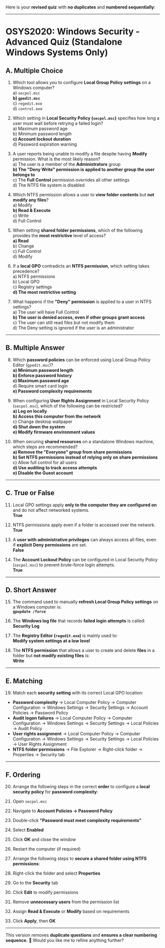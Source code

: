Here is your **revised quiz** with **no duplicates** and **numbered sequentially**:

---

# **OSYS2020: Windows Security - Advanced Quiz (Standalone Windows Systems Only)**  

## **A. Multiple Choice**  

1. Which tool allows you to configure **Local Group Policy settings** on a Windows computer?  
   a) `secpol.msc`  
   **b) `gpedit.msc`**  
   c) `regedit.exe`  
   d) `control.exe`  

2. Which setting in **Local Security Policy (`secpol.msc`)** specifies how long a user must wait before retrying a failed login?  
   a) Maximum password age  
   b) Minimum password length  
   **c) Account lockout duration**  
   d) Password expiration warning  

3. A user reports being unable to modify a file despite having **Modify** permission. What is the most likely reason?  
   a) The user is a member of the **Administrators** group  
   **b) The "Deny Write" permission is applied to another group the user belongs to**  
   c) The **Full Control** permission overrides all other settings  
   d) The NTFS file system is disabled  

4. Which NTFS permission allows a user to **view folder contents** but **not modify any files**?  
   a) Modify  
   **b) Read & Execute**  
   c) Write  
   d) Full Control  

5. When setting **shared folder permissions**, which of the following provides the **most restrictive** level of access?  
   **a) Read**  
   b) Change  
   c) Full Control  
   d) Modify  

6. If a **local GPO** contradicts an **NTFS permission**, which setting takes precedence?  
   a) NTFS permissions  
   b) Local GPO  
   c) Registry settings  
   **d) The most restrictive setting**  

7. What happens if the **"Deny" permission** is applied to a user in NTFS settings?  
   a) The user will have Full Control  
   **b) The user is denied access, even if other groups grant access**  
   c) The user can still read files but not modify them  
   d) The Deny setting is ignored if the user is an administrator  

---

## **B. Multiple Answer**  

8. Which **password policies** can be enforced using Local Group Policy Editor (`gpedit.msc`)?  
   **a) Minimum password length**  
   **b) Enforce password history**  
   **c) Maximum password age**  
   d) Require smart card login  
   **e) Password complexity requirements**  

9. When configuring **User Rights Assignment** in Local Security Policy (`secpol.msc`), which of the following can be restricted?  
   **a) Log on locally**  
   **b) Access this computer from the network**  
   c) Change desktop wallpaper  
   **d) Shut down the system**  
   **e) Modify firmware environment values**  

10. When securing **shared resources** on a standalone Windows machine, which steps are recommended?  
   **a) Remove the "Everyone" group from share permissions**  
   **b) Set NTFS permissions instead of relying only on share permissions**  
   c) Allow full control for all users  
   **d) Use auditing to track access attempts**  
   **e) Disable the Guest account**  

---

## **C. True or False**  

11. Local GPO settings apply **only to the computer they are configured on** and do not affect networked systems.  
   **True**  

12. NTFS permissions apply even if a folder is accessed over the network.  
   **True**  

13. A **user with administrative privileges** can always access all files, even if **explicit Deny permissions** are set.  
   **False**  

14. The **Account Lockout Policy** can be configured in Local Security Policy (`secpol.msc`) to prevent brute-force login attempts.  
   **True**  

---

## **D. Short Answer**  

15. The command used to manually **refresh Local Group Policy settings** on a Windows computer is:  
   **`gpupdate /force`**  

16. The **Windows log file** that records **failed login attempts** is called:  
   **Security Log**  

17. The **Registry Editor (`regedit.exe`)** is mainly used to:  
   **Modify system settings at a low level**  

18. The **NTFS permission** that allows a user to create and delete **files** in a folder but **not modify existing files** is:  
   **Write**  

---

## **E. Matching**  

19. Match each **security setting** with its correct Local GPO location:  

   - **Password complexity** → Local Computer Policy → Computer Configuration → Windows Settings → Security Settings → Account Policies → Password Policy  
   - **Audit logon failures** → Local Computer Policy → Computer Configuration → Windows Settings → Security Settings → Local Policies → Audit Policy  
   - **User rights assignment** → Local Computer Policy → Computer Configuration → Windows Settings → Security Settings → Local Policies → User Rights Assignment  
   - **NTFS folder permissions** → File Explorer → Right-click folder → Properties → Security tab  

---

## **F. Ordering**  

20. Arrange the following steps in the correct **order** to configure a **local security policy** for **password complexity**:  

   1. Open `secpol.msc`  
   2. Navigate to **Account Policies → Password Policy**  
   3. Double-click **"Password must meet complexity requirements"**  
   4. Select **Enabled**  
   5. Click **OK** and close the window  
   6. Restart the computer (if required)  

21. Arrange the following steps to **secure a shared folder using NTFS permissions**:  

   1. Right-click the folder and select **Properties**  
   2. Go to the **Security** tab  
   3. Click **Edit** to modify permissions  
   4. Remove **unnecessary users** from the permission list  
   5. Assign **Read & Execute** or **Modify** based on requirements  
   6. Click **Apply**, then **OK**  

---

This version removes **duplicate questions** and **ensures a clear numbering sequence.** 🚀 Would you like me to refine anything further?